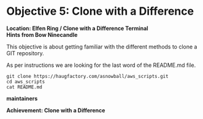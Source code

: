 
# Objective 5: Clone with a Difference
**Location: Elfen Ring / Clone with a Difference Terminal**  
**Hints from Bow Ninecandle**

This objective is about getting familiar with the different methods to clone a GIT repository.

As per instructions we are looking for the last word of the README.md file.
```
git clone https://haugfactory.com/asnowball/aws_scripts.git
cd aws_scripts
cat README.md
```

**maintainers**

**Achievement: Clone with a Difference**
